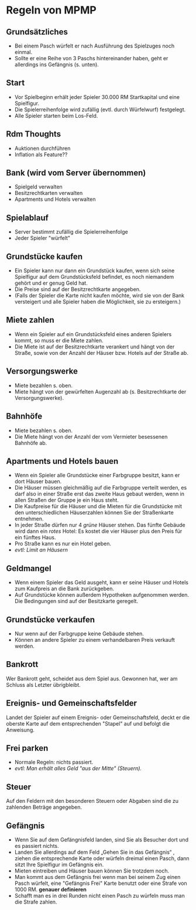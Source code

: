 Regeln von MPMP
===============

Grundsätzliches
---------------
- Bei einem Pasch würfelt er nach Ausführung des Spielzuges noch einmal.
- Sollte er eine Reihe von 3 Paschs hintereinander haben, geht er allerdings ins Gefängnis (s. unten).

Start
-----
- Vor Spielbeginn erhält jeder Spieler 30.000 RM Startkapital und eine Spielfigur.
- Die Spielerreihenfolge wird zufällig (evtl. durch Würfelwurf) festgelegt.
- Alle Spieler starten beim Los-Feld.

Rdm Thoughts
------------
- Auktionen durchführen
- Inflation als Feature??

Bank (wird vom Server übernommen)
---------------------------------
- Spielgeld verwalten
- Besitzrechtkarten verwalten
- Apartments und Hotels verwalten

Spielablauf
-----------
- Server bestimmt zufällig die Spielerreihenfolge
- Jeder Spieler "würfelt"

Grundstücke kaufen
------------------
- Ein Spieler kann nur dann ein Grundstück kaufen, wenn sich seine Spielfigur auf dem Grundstücksfeld befindet, es noch niemandem gehört und er genug Geld hat.
- Die Preise sind auf der Besitzrechtkarte angegeben.
- (Falls der Spieler die Karte nicht kaufen möchte, wird sie von der Bank versteigert und alle Spieler haben die Möglichkeit, sie zu ersteigern.)

Miete zahlen
-------------
- Wenn ein Spieler auf ein Grundstücksfeld eines anderen Spielers kommt, so muss er die Miete zahlen.
- Die Miete ist auf der Besitzrechtkarte verankert und hängt von der Straße, sowie von der Anzahl der Häuser bzw. Hotels auf der Straße ab.

Versorgungswerke
----------------
- Miete bezahlen s. oben.
- Miete hängt von der gewürfelten Augenzahl ab (s. Besitzrechtkarte der Versorgungswerke).

Bahnhöfe
--------
- Miete bezahlen s. oben.
- Die Miete hängt von der Anzahl der vom Vermieter besessenen Bahnhöfe ab.

Apartments und Hotels bauen
----------------
- Wenn ein Spieler alle Grundstücke einer Farbgruppe besitzt, kann er dort Häuser bauen.
- Die Häuser müssen gleichmäßig auf die Farbgruppe verteilt werden, es darf also in einer Straße erst das zweite Haus gebaut werden, wenn in allen Straßen der Gruppe je ein Haus steht.
- Die Kaufpreise für die Häuser und die Mieten für die Grundstücke mit den unterschiedlichen Häuserzahlen können Sie der Straßenkarte entnehmen.
- In jeder Straße dürfen nur 4 *grüne* Häuser stehen. Das fünfte Gebäude wird dann ein *rotes* Hotel: Es kostet die vier Häuser plus den Preis für ein fünftes Haus.
- Pro Straße kann es nur ein Hotel geben.
- *evtl: Limit an Häusern*

Geldmangel
----------
- Wenn einem Spieler das Geld ausgeht, kann er seine Häuser und Hotels zum Kaufpreis an die Bank zurückgeben.
- Auf Grundstücke können außerdem Hypotheken aufgenommen werden. Die Bedingungen sind auf der Besitzkarte geregelt.

Grundstücke verkaufen
---------------------
- Nur wenn auf der Farbgruppe keine Gebäude stehen.
- Können an andere Spieler zu einem verhandelbaren Preis verkauft werden.

Bankrott
--------
Wer Bankrott geht, scheidet aus dem Spiel aus. Gewonnen hat, wer am Schluss als Letzter übrigbleibt.

Ereignis- und Gemeinschaftsfelder
---------------------------------
Landet der Spieler auf einem Ereignis- oder Gemeinschaftsfeld, deckt er die oberste Karte auf dem entsprechenden "Stapel" auf und befolgt die Anweisung.

Frei parken
-----------
- Normale Regeln: nichts passiert.
- *evtl: Man erhält alles Geld "aus der Mitte" (Steuern).*

Steuer
------
Auf den Feldern mit den besonderen Steuern oder Abgaben sind die zu zahlenden Beträge angegeben.

Gefängnis
---------
- Wenn Sie auf dem Gefängnisfeld landen, sind Sie als Besucher dort und es passiert nichts.
- Landen Sie allerdings auf dem Feld „Gehen Sie in das Gefängnis“ , ziehen die entsprechende Karte oder würfeln dreimal einen Pasch, dann sitzt Ihre Spielfigur im Gefängnis ein.
- Mieten eintreiben und Häuser bauen können Sie trotzdem noch.
- Man kommt aus dem Gefängnis frei wenn man bei seinem Zug einen Pasch würfelt, eine "Gefängnis Frei" Karte benutzt oder eine Strafe von 1000 RM. **genauer definieren**
- Schafft man es in drei Runden nicht einen Pasch zu würfeln muss man die Strafe zahlen.
